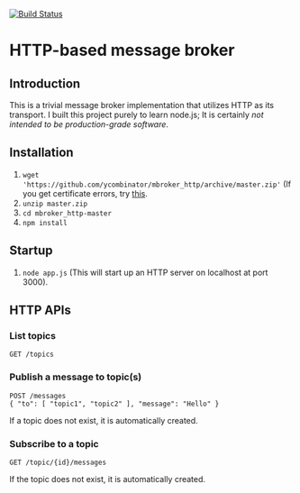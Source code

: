 [![Build Status](https://travis-ci.org/ycombinator/mbroker_http.png?branch=master)](https://travis-ci.org/ycombinator/mbroker_http)

# HTTP-based message broker

## Introduction
This is a trivial message broker implementation that utilizes HTTP as its transport. I built this project purely to learn node.js; It is certainly *not intended to be production-grade software*.

## Installation
1. `wget 'https://github.com/ycombinator/mbroker_http/archive/master.zip'` (If you get certificate errors, try [this](http://blog.55minutes.com/2012/01/fixing-https-certificate-errors-in-wget-and-ruby/).
1. `unzip master.zip`
1. `cd mbroker_http-master`
1. `npm install`

## Startup
1. `node app.js` (This will start up an HTTP server on localhost at port 3000).

## HTTP APIs
### List topics
    GET /topics

### Publish a message to topic(s)
    POST /messages
    { "to": [ "topic1", "topic2" ], "message": "Hello" }
If a topic does not exist, it is automatically created.

### Subscribe to a topic
    GET /topic/{id}/messages
If the topic does not exist, it is automatically created.
